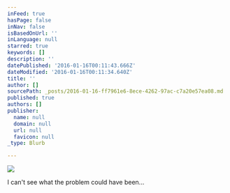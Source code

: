 ```yaml
---
inFeed: true
hasPage: false
inNav: false
isBasedOnUrl: ''
inLanguage: null
starred: true
keywords: []
description: ''
datePublished: '2016-01-16T00:11:43.666Z'
dateModified: '2016-01-16T00:11:34.640Z'
title: ''
author: []
sourcePath: _posts/2016-01-16-ff7961e6-8ece-4262-97ac-c7a20e57ea08.md
published: true
authors: []
publisher:
  name: null
  domain: null
  url: null
  favicon: null
_type: Blurb

---
```

![](https://s3-us-west-2.amazonaws.com/the-grid-img/p/4a1e740e91f16faeb7ad93cb95c4e7601bc9ed3e.jpg)

I can't see what the problem could have been...